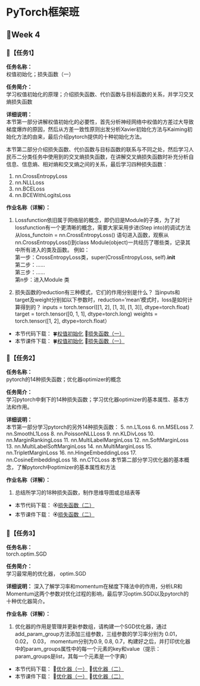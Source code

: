 # PyTorch框架班 

## 🎯Week 4

### 🛴【任务1】

**任务名称：**  
权值初始化；损失函数（一）

**任务简介：**  
学习权值初始化的原理；介绍损失函数、代价函数与目标函数的关系，并学习交叉熵损失函数

**详细说明：**  
本节第一部分讲解权值初始化的必要性，首先分析神经网络中权值的方差过大导致梯度爆炸的原因，然后从方差一致性原则出发分析Xavier初始化方法与Kaiming初始化方法的由来，最后介绍pytorch提供的十种初始化方法。

本节第二部分介绍损失函数、代价函数与目标函数的联系与不同之处，然后学习人民币二分类任务中使用到的交叉熵损失函数，在讲解交叉熵损失函数时补充分析自信息、信息熵、相对熵和交叉熵之间的关系，最后学习四种损失函数：
1. nn.CrossEntropyLoss
2. nn.NLLLoss
3. nn.BCELoss
4. nn.BCEWithLogitsLoss

**作业名称（详解）：**  
1. Lossfunction依旧属于网络层的概念，即仍旧是Module的子类，为了对lossfunction有一个更清晰的概念，需要大家采用步进(Step into)的调试方法从loss_functoin = nn.CrossEntropyLoss()  语句进入函数，观察从nn.CrossEntropyLoss()到class Module(object)一共经历了哪些类，记录其中所有进入的类及函数。
例如：  
第一步：CrossEntropyLoss类，super(CrossEntropyLoss, self).__init__  
第二步：……  
第三步：……  
第n步：进入Module 类 

2. 损失函数的reduction有三种模式，它们的作用分别是什么？
当inputs和target及weight分别如以下参数时，reduction=’mean’模式时，loss是如何计算得到的？
inputs = torch.tensor([[1, 2], [1, 3], [1, 3]], dtype=torch.float)
target = torch.tensor([0, 1, 1], dtype=torch.long)
weights = torch.tensor([1, 2], dtype=torch.float）
- 本节代码下载：
🍀[权值初始化](https://github.com/JansonYuan/Pytorch-Camp/blob/master/代码合集/04-01-代码-权值初始化/lesson-14-grad_vanish_explod.py)
🌸[损失函数（一）](https://github.com/JansonYuan/Pytorch-Camp/tree/master/代码合集/04-02-代码-损失函数(一)/lesson-15)
- 本节课件下载：
🍀[权值初始化](https://github.com/JansonYuan/Pytorch-Camp/blob/master/课件合集/04-01-ppt-权值初始化.pdf)
🌸[损失函数（一）](https://github.com/JansonYuan/Pytorch-Camp/blob/master/课件合集/04-02-ppt-损失函数(一).pdf)
### 🛴【任务2】

**任务名称：**  
pytorch的14种损失函数；优化器optimizer的概念

**任务简介：**  
学习pytorch中剩下的14种损失函数；学习优化器optimizer的基本属性、基本方法和作用。

**详细说明：**  
本节第一部分学习pytorch的另外14种损失函数：
5. nn.L1Loss
6. nn.MSELoss
7. nn.SmoothL1Loss
8. nn.PoissonNLLLoss
9. nn.KLDivLoss
10. nn.MarginRankingLoss
11. nn.MultiLabelMarginLoss
12. nn.SoftMarginLoss
13. nn.MultiLabelSoftMarginLoss
14. nn.MultiMarginLoss
15. nn.TripletMarginLoss
16. nn.HingeEmbeddingLoss
17. nn.CosineEmbeddingLoss
18. nn.CTCLoss
本节第二部分学习优化器的基本概念，了解pytorch中optimizer的基本属性和方法 

**作业名称（详解）：**  
1. 总结所学习的18种损失函数，制作思维导图或总结表等

- 本节代码下载：
🏵[损失函数（二）](https://github.com/JansonYuan/Pytorch-Camp/blob/master/代码合集/04-03-代码-损失函数(二)/lesson-16-loss_function_2.py)
- 本节课件下载：
🏵[损失函数（二）](https://github.com/JansonYuan/Pytorch-Camp/blob/master/课件合集/04-03-ppt-损失函数(二).pdf)

### 🛴【任务3】

**任务名称：**  
torch.optim.SGD

**任务简介：**  
学习最常用的优化器， optim.SGD

**详细说明：**
深入了解学习率和momentum在梯度下降法中的作用，分析LR和Momentum这两个参数对优化过程的影响，最后学习optim.SGD以及pytorch的十种优化器简介。

**作业名称（详解）：** 
1. 优化器的作用是管理并更新参数组，请构建一个SGD优化器，通过add_param_group方法添加三组参数，三组参数的学习率分别为 0.01， 0.02， 0.03， momentum分别为0.9, 0.8, 0.7，构建好之后，并打印优化器中的param_groups属性中的每一个元素的key和value（提示：param_groups是list，其每一个元素是一个字典）

- 本节代码下载：
🍏[优化器（一）](https://github.com/JansonYuan/Pytorch-Camp/tree/master/代码合集/04-04-代码-优化器%EF%BC%88一%EF%BC%89/lesson-17)
🍎[优化器（二）](https://github.com/JansonYuan/Pytorch-Camp/tree/master/代码合集/04-05-代码-优化器%EF%BC%88二%EF%BC%89/lesson-18)
- 本节课件下载：
🍏[优化器（一）](https://github.com/JansonYuan/Pytorch-Camp/blob/master/课件合集/04-04-ppt-优化器%EF%BC%88一%EF%BC%89.pdf)
🍎[优化器（二）](https://github.com/JansonYuan/Pytorch-Camp/blob/master/课件合集/04-05-ppt-优化器%EF%BC%88二%EF%BC%89.pdf)
